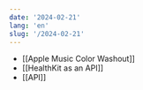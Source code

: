 ```yaml
---
date: '2024-02-21'
lang: 'en'
slug: '/2024-02-21'
---
```


- [[Apple Music Color Washout]]
- [[HealthKit as an API]]
- [[API]]
